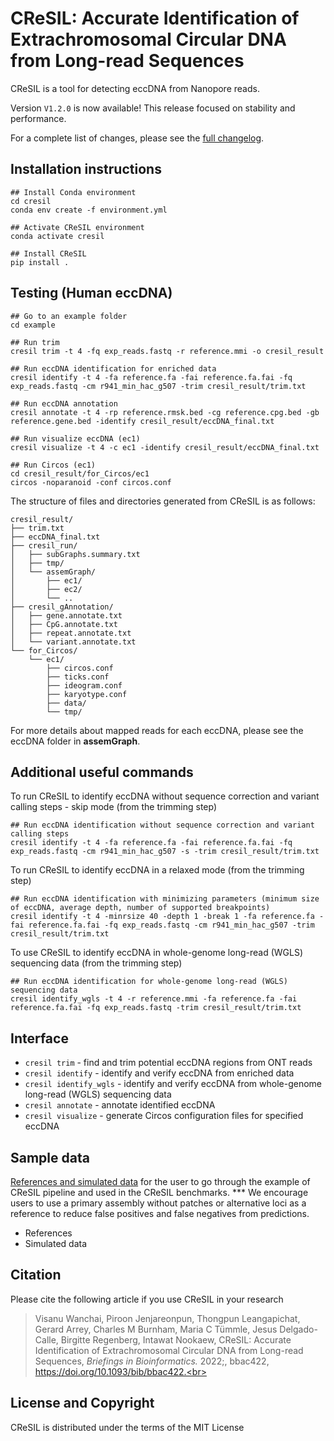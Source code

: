 # CReSIL: Accurate Identification of Extrachromosomal Circular DNA from Long-read Sequences

CReSIL is a tool for detecting eccDNA from Nanopore reads.

Version `V1.2.0` is now available! This release focused on stability and performance.

For a complete list of changes, please see the [full changelog](https://github.com/visanuwan/cresil/releases).



## Installation instructions
```
## Install Conda environment
cd cresil
conda env create -f environment.yml

## Activate CReSIL environment
conda activate cresil

## Install CReSIL
pip install .
```

## Testing (Human eccDNA)
```
## Go to an example folder
cd example

## Run trim 
cresil trim -t 4 -fq exp_reads.fastq -r reference.mmi -o cresil_result

## Run eccDNA identification for enriched data
cresil identify -t 4 -fa reference.fa -fai reference.fa.fai -fq exp_reads.fastq -cm r941_min_hac_g507 -trim cresil_result/trim.txt

## Run eccDNA annotation
cresil annotate -t 4 -rp reference.rmsk.bed -cg reference.cpg.bed -gb reference.gene.bed -identify cresil_result/eccDNA_final.txt

## Run visualize eccDNA (ec1)
cresil visualize -t 4 -c ec1 -identify cresil_result/eccDNA_final.txt

## Run Circos (ec1)
cd cresil_result/for_Circos/ec1
circos -noparanoid -conf circos.conf
```

The structure of files and directories generated from CReSIL is as follows:

```
cresil_result/
├── trim.txt
├── eccDNA_final.txt
├── cresil_run/
│   ├── subGraphs.summary.txt
│   ├── tmp/
│   └── assemGraph/
│       ├── ec1/
│       ├── ec2/
│       └── ..
├── cresil_gAnnotation/
│   ├── gene.annotate.txt
│   ├── CpG.annotate.txt
│   ├── repeat.annotate.txt
│   └── variant.annotate.txt
└── for_Circos/
    └── ec1/
        ├── circos.conf
        ├── ticks.conf
        ├── ideogram.conf
        ├── karyotype.conf
        ├── data/
        └── tmp/
```
For more details about mapped reads for each eccDNA, please see the eccDNA folder in **assemGraph**.

## Additional useful commands

To run CReSIL to identify eccDNA without sequence correction and variant calling steps - skip mode (from the trimming step)

```
## Run eccDNA identification without sequence correction and variant calling steps
cresil identify -t 4 -fa reference.fa -fai reference.fa.fai -fq exp_reads.fastq -cm r941_min_hac_g507 -s -trim cresil_result/trim.txt
```

To run CReSIL to identify eccDNA in a relaxed mode (from the trimming step)

```
## Run eccDNA identification with minimizing parameters (minimum size of eccDNA, average depth, number of supported breakpoints)
cresil identify -t 4 -minrsize 40 -depth 1 -break 1 -fa reference.fa -fai reference.fa.fai -fq exp_reads.fastq -cm r941_min_hac_g507 -trim cresil_result/trim.txt
```

To use CReSIL to identify eccDNA in whole-genome long-read (WGLS) sequencing data (from the trimming step)

```
## Run eccDNA identification for whole-genome long-read (WGLS) sequencing data
cresil identify_wgls -t 4 -r reference.mmi -fa reference.fa -fai reference.fa.fai -fq exp_reads.fastq -trim cresil_result/trim.txt
```

## Interface
 - `cresil trim` - find and trim potential eccDNA regions from ONT reads
 - `cresil identify` - identify and verify eccDNA from enriched data
 - `cresil identify_wgls` - identify and verify eccDNA from whole-genome long-read (WGLS) sequencing data
 - `cresil annotate` - annotate identified eccDNA
 - `cresil visualize` - generate Circos configuration files for specified eccDNA

## Sample data
[References and simulated data](https://app.box.com/s/5leixacmp1xx8qs7qtcuyz93lgqpzgkn) for the user to go through the example of CReSIL pipeline and used in the CReSIL benchmarks. *** We encourage users to use a primary assembly without patches or alternative loci as a reference to reduce false positives and false negatives from predictions.
- References
- Simulated data

## Citation
Please cite the following article if you use CReSIL in your research
> Visanu Wanchai, Piroon Jenjareonpun, Thongpun Leangapichat, Gerard Arrey, Charles M Burnham, Maria C Tümmle, Jesus Delgado-Calle, Birgitte Regenberg, Intawat Nookaew, CReSIL: Accurate Identification of Extrachromosomal Circular DNA from Long-read Sequences, *Briefings in Bioinformatics.* 2022;, bbac422, https://doi.org/10.1093/bib/bbac422.<br>

## License and Copyright

CReSIL is distributed under the terms of the MIT License
